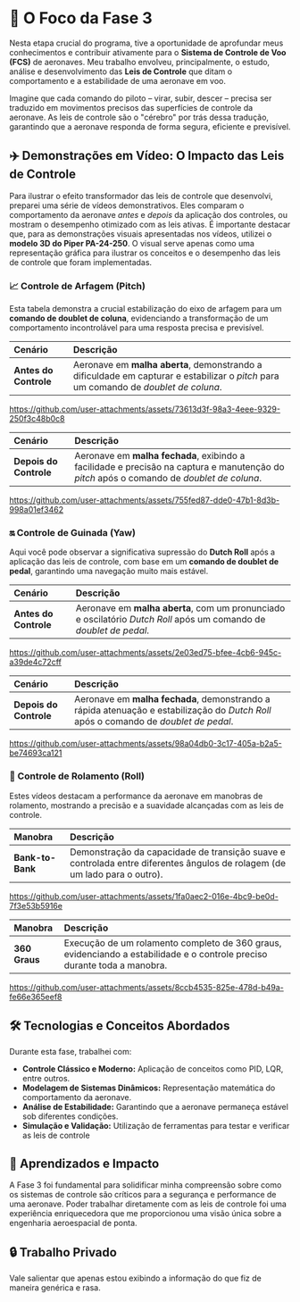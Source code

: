# 🎯 O Foco da Fase 3

Nesta etapa crucial do programa, tive a oportunidade de aprofundar meus conhecimentos e contribuir ativamente para o **Sistema de Controle de Voo (FCS)** de aeronaves. Meu trabalho envolveu, principalmente, o estudo, análise e desenvolvimento das **Leis de Controle** que ditam o comportamento e a estabilidade de uma aeronave em voo.

Imagine que cada comando do piloto – virar, subir, descer – precisa ser traduzido em movimentos precisos das superfícies de controle da aeronave. As leis de controle são o "cérebro" por trás dessa tradução, garantindo que a aeronave responda de forma segura, eficiente e previsível.



## ✈️ Demonstrações em Vídeo: O Impacto das Leis de Controle

Para ilustrar o efeito transformador das leis de controle que desenvolvi, preparei uma série de vídeos demonstrativos. Eles comparam o comportamento da aeronave *antes* e *depois* da aplicação dos controles, ou mostram o desempenho otimizado com as leis ativas. É importante destacar que, para as demonstrações visuais apresentadas nos vídeos, utilizei o **modelo 3D do Piper PA-24-250**. O visual serve apenas como uma representação gráfica para ilustrar os conceitos e o desempenho das leis de controle que foram implementadas.

### 📈 Controle de Arfagem (Pitch)

Esta tabela demonstra a crucial estabilização do eixo de arfagem para um **comando de doublet de coluna**, evidenciando a transformação de um comportamento incontrolável para uma resposta precisa e previsível.

| Cenário                | Descrição                                                    |
| :--------------------- | :----------------------------------------------------------- |
| **Antes do Controle**  | Aeronave em **malha aberta**, demonstrando a dificuldade em capturar e estabilizar o *pitch* para um comando de *doublet de coluna*. | 

https://github.com/user-attachments/assets/73613d3f-98a3-4eee-9329-250f3c48b0c8

| Cenário                | Descrição                                                    |
| :--------------------- | :----------------------------------------------------------- |
| **Depois do Controle** | Aeronave em **malha fechada**, exibindo a facilidade e precisão na captura e manutenção do *pitch* após o comando de *doublet de coluna*. | 


https://github.com/user-attachments/assets/755fed87-dde0-47b1-8d3b-998a01ef3462

### 🔛 Controle de Guinada (Yaw)

Aqui você pode observar a significativa supressão do **Dutch Roll** após a aplicação das leis de controle, com base em um **comando de doublet de pedal**, garantindo uma navegação muito mais estável.

| Cenário                | Descrição                                                    | 
| :--------------------- | :----------------------------------------------------------- | 
| **Antes do Controle**  | Aeronave em **malha aberta**, com um pronunciado e oscilatório *Dutch Roll* após um comando de *doublet de pedal*. | 

https://github.com/user-attachments/assets/2e03ed75-bfee-4cb6-945c-a39de4c72cff

| Cenário                | Descrição                                                    | 
| :--------------------- | :----------------------------------------------------------- | 
| **Depois do Controle** | Aeronave em **malha fechada**, demonstrando a rápida atenuação e estabilização do *Dutch Roll* após o comando de *doublet de pedal*. | 

https://github.com/user-attachments/assets/98a04db0-3c17-405a-b2a5-be74693ca121

### 🔄 Controle de Rolamento (Roll)

Estes vídeos destacam a performance da aeronave em manobras de rolamento, mostrando a precisão e a suavidade alcançadas com as leis de controle.

| Manobra          | Descrição                                                    | 
| :--------------- | :----------------------------------------------------------- | 
| **Bank-to-Bank** | Demonstração da capacidade de transição suave e controlada entre diferentes ângulos de rolagem (de um lado para o outro). |

https://github.com/user-attachments/assets/1fa0aec2-016e-4bc9-be0d-7f3e53b5916e

| Manobra          | Descrição                                                    | 
| :--------------- | :----------------------------------------------------------- | 
| **360 Graus**    | Execução de um rolamento completo de 360 graus, evidenciando a estabilidade e o controle preciso durante toda a manobra. | 

https://github.com/user-attachments/assets/8ccb4535-825e-478d-b49a-fe66e365eef8

## 🛠️ Tecnologias e Conceitos Abordados

Durante esta fase, trabalhei com:

- **Controle Clássico e Moderno:** Aplicação de conceitos como PID, LQR, entre outros.
- **Modelagem de Sistemas Dinâmicos:** Representação matemática do comportamento da aeronave.
- **Análise de Estabilidade:** Garantindo que a aeronave permaneça estável sob diferentes condições.
- **Simulação e Validação:** Utilização de ferramentas para testar e verificar as leis de controle



## 🌟 Aprendizados e Impacto

A Fase 3 foi fundamental para solidificar minha compreensão sobre como os sistemas de controle são críticos para a segurança e performance de uma aeronave. Poder trabalhar diretamente com as leis de controle foi uma experiência enriquecedora que me proporcionou uma visão única sobre a engenharia aeroespacial de ponta.

## 🔒 Trabalho Privado

Vale salientar que apenas estou exibindo a informação do que fiz de maneira genérica e rasa.
